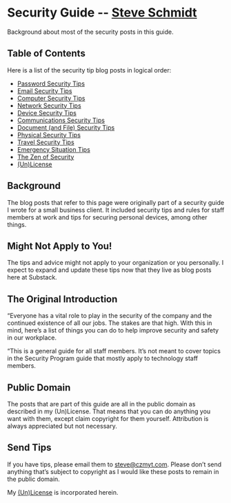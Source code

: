 
# Security Guide -- [Steve Schmidt](https://steve.czmyt.com)
Background about most of the security posts in this guide.

## Table of Contents

Here is a list of the security tip blog posts in logical order:

- [Password Security Tips](password-security-tips.md)
- [Email Security Tips](email-security-tips.md)
- [Computer Security Tips](computer-security-tips.md)
- [Network Security Tips](network-security-tips.md)
- [Device Security Tips](device-security-tips.md)
- [Communications Security Tips](communications-security-tips.md)
- [Document (and File) Security Tips](document-security-tips.md)
- [Physical Security Tips](physical-security-tips.md)
- [Travel Security Tips](travel-security-tips.md)
- [Emergency Situation Tips](emergency-situation-tips.md)
- [The Zen of Security](the-zen-of-security.md)
- [(Un)License](UNLICENSE.md)

## Background

The blog posts that refer to this page were originally part of a security guide I wrote for a small business client.
It included security tips and rules for staff members at work and tips for securing personal devices, among other things.

## Might Not Apply to You!

The tips and advice might not apply to your organization or you personally.
I expect to expand and update these tips now that they live as blog posts here at Substack.

## The Original Introduction

“Everyone has a vital role to play in the security of the company and the continued existence of all our jobs.
The stakes are that high.
With this in mind, here’s a list of things you can do to help improve security and safety in our workplace.

“This is a general guide for all staff members.
It’s not meant to cover topics in the Security Program guide that mostly apply to technology staff members.

## Public Domain

The posts that are part of this guide are all in the public domain as described in my (Un)License.
That means that you can do anything you want with them, except claim copyright for them yourself.
Attribution is always appreciated but not necessary.

## Send Tips

If you have tips, please email them to [steve@czmyt.com](mailto:steve@czmyt.com).
Please don’t send anything that’s subject to copyright as I would like these posts to remain in the public domain.

My [(Un)License](UNLICENSE.md) is incorporated herein.
